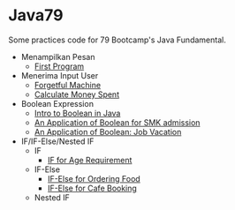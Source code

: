 # Java79
Some practices code for 79 Bootcamp's Java Fundamental.
- Menampilkan Pesan
  + [First Program](FirstProg.java)
- Menerima Input User
  + [Forgetful Machine](ForgetfulMachine.java)
  + [Calculate Money Spent](CalculateMoneySpent.java)
- Boolean Expression
  + [Intro to Boolean in Java](Booleanz.java)
  + [An Application of Boolean for SMK admission](Lulus.java)
  + [An Application of Boolean: Job Vacation](Job.java)
- IF/IF-Else/Nested IF
  + IF
    * [IF for Age Requirement](Age.java)
  + IF-Else
    * [IF-Else for Ordering Food](OrderFood.java)
    * [IF-Else for Cafe Booking](Cafe.java)
  + Nested IF
